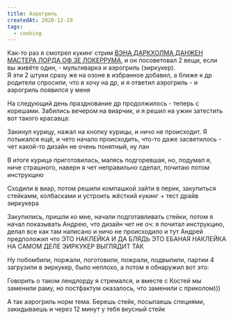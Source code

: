 ```yaml
---
title: Аэрогриль
createdAt: 2020-12-19
tags:
  - cooking
---
```


Как-то раз я смотрел кукинг стрим [ВЭНА ДАРКХОЛМА ДАНЖЕН МАСТЕРА ЛОРДА ОФ ЗЕ ЛОКЕРРУМА](https://www.twitch.tv/vansamaofficial), и он посоветовал 2 вещи,
если вы живёте один, - мультиварка и аэрогриль (эиркукер).<br>
Я эти 2 штуки сразу же на озоне в избранное добавил, а ближе к др родители спросили, что я хочу на др, и я ответил аэрогриль - и аэрогриль появился у меня

<!--more-->

На следующий день празднование др продолжилось - теперь с корешами. Забились вечером на виарчик, и я решил на
ужин
затестить вот такого красавца:

<new-img-row>
  <img-slide src="/images/cool-story/air-cooker/air-cooker-1.jpg" alt="Аэрогриль собственной персоной (с приколом)" ></img-slide>
</new-img-row>


Закинул курицу, нажал на кнопку курицы, и ничо не происходит. Я потыкался ещё, и чето начало происходить, что-то
даже
засветилось - чет какой-то дизайн не очень понятный, ну лан


В итоге курица приготовилась, малясь подгоревшая, но, подумал я, ниче страшного, наверн я чет неправильно
сделал,
почитаю потом инструкцию


Сходили в виар, потом решили компашкой зайти в перик, закупиться стейкамм, колбасками и устроить жёсткий кукинг
+
тест
драйв эиркукера


Закупились, пришли ко мне, начали подготавливать стейки, потом я начал показывать Андрею, что дизайн чет не оч:
я
почитал инструкцию, делал все как там написано и ничо не происходило и тут Андрей предположил что ЭТО НАКЛЕЙКА И
ДА
БЛЯДЬ ЭТО ЕБАНАЯ НАКЛЕЙКА НА САМОМ ДЕЛЕ ЭИРКУКЕР ВЫГЛЯДИТ ТАК

<new-img-row>
  <img-slide src="/images/cool-story/air-cooker/air-cooker-2.jpg" alt="Аэрогриль без прикола" ></img-slide>
</new-img-row>



Ну побомбили, поржали, поготовили, пожрали, подвыпили, партии 4 загрузили в эиркукер, было неплохо, а потом я
обнаружил
вот это:

<new-img-row>
  <img-slide src="/images/cool-story/air-cooker/socket-melt.jpg" alt="Сзади эиркукера выходил пар и он расплавил нахуй розетки))))" ></img-slide>
</new-img-row>

Говорить о таком лендлорду я стремался, и вместе с Костей мы заменили раму, но постфактум оказалось, что
заменили с
приколом)))

<new-img-row>
  <img-slide src="/images/cool-story/air-cooker/socket-replace.jpg" alt="Разобранная розетка" ></img-slide>
  <img-slide src="/images/cool-story/air-cooker/socket-upside-down.jpg" alt="Собранная розетка с приколом" ></img-slide>
</new-img-row>

А так аэрогриль норм тема. Берешь стейк, посыпаешь специями, закидываешь и через 12 минут у тебя вкусный стейк

<new-img-row>
  <img-slide src="/images/cool-story/air-cooker/steak-before.jpg" alt="Закинул стейк и оп" ></img-slide>
  <img-slide src="/images/cool-story/air-cooker/steak-after.jpg" alt="Стейк готов" ></img-slide>
</new-img-row>
